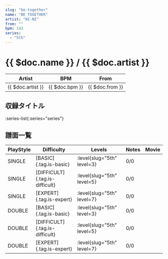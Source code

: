 ```yaml
---
slug: "be-together"
name: "BE TOGETHER"
artist: "NI-NI"
from: ""
bpm: 142
series:
  - "5th"
---
```


# {{ $doc.name }} / {{ $doc.artist }}

|Artist|BPM|From|
|------|---|----|
|{{ $doc.artist }}|{{ $doc.bpm }}|{{ $doc.from }}|

## 収録タイトル

:series-list{:series="series"}

## 譜面一覧

|PlayStyle|Difficulty|Levels|Notes|Movie|
|---------|----------|------|-----|-----|
|SINGLE|[BASIC]{.tag.is-basic}|:level{slug="5th" level=3}|0/0||
|SINGLE|[DIFFICULT]{.tag.is-difficult}|:level{slug="5th" level=5}|0/0||
|SINGLE|[EXPERT]{.tag.is-expert}|:level{slug="5th" level=7}|0/0||
|DOUBLE|[BASIC]{.tag.is-basic}|:level{slug="5th" level=3}|0/0||
|DOUBLE|[DIFFICULT]{.tag.is-difficult}|:level{slug="5th" level=5}|0/0||
|DOUBLE|[EXPERT]{.tag.is-expert}|:level{slug="5th" level=7}|0/0||
